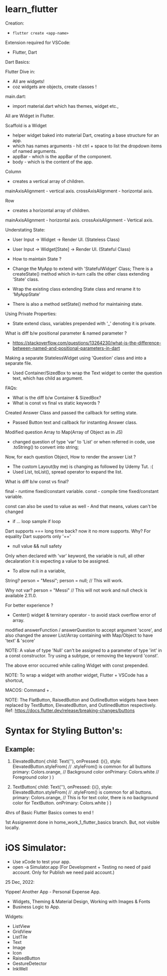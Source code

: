 # learn_flutter

Creation: 
 - ```flutter create <app-name>```

 Extension required for VSCode:
 - Flutter, Dart

 Dart Basics:

 Flutter Dive in:

 - All are widgets!
 - coz widgets are objects, create classes !

 main.dart:
  - import material.dart which has themes, widget etc.,

All are Widget in Flutter.

Scaffold is a Widget
 - helper widget baked into material Dart, creating a base structure for an app.
 - which has names arguments - hit ctrl + space to list the dropdown items of named arguments.
 - appBar - which is the appBar of the component.
 - body - which is the content of the app.

 Column 
 - creates a vertical array of children.

 mainAxisAlignment - vertical axis.
 crossAxisAlignment - horizontal axis.

 Row
 - creates a horizontal array of children.

 mainAxisAlignment - horizontal axis.
 crossAxisAlignment - Vertical axis.

 Understating State:

 - User Input -> Widget -> Render UI. (Stateless Class)
 - User Input -> Widget[State] -> Render UI. (Stateful Class)

- How to maintain State ?
 - Change the MyApp to extend with 'StatefulWidget' Class; There is a createState() method which in-turn calls the other class extending 'State' class.
 - Wrap the existing class extending State<MyApp> class and rename it to 'MyAppState'
 - There is also a method setState() method for maintaining state.


Using Private Properties:
- State extend class, variables prepended with '_' denoting it is private.


What is diff b/w positional parameter & named parameter ?

 - https://stackoverflow.com/questions/13264230/what-is-the-difference-between-named-and-positional-parameters-in-dart


Making a separate StatelessWidget using 'Question' class and into a separate file.

- Used Container/SizedBox to wrap the Text widget to center the question text, which has child as argument.

FAQs:


- What is the diff b/w Container & SizedBox?
- What is const vs final vs static keywords ?

Created Answer Class and passed the callback for setting state.
- Passed Button text and callback for instanting Answer class.


Modified question Array to Map(Array of Object as in JS)

- changed question of type 'var' to 'List' or when referred in code, use .toString() to convert into string;

Now, for each question Object, How to render the answer List ?

- The custom Layout(by me) is changing as followed by Udemy Tut. :(
- Used List<String>, toList(), spread operator to expand the list.

What is diff b/w const vs final?

final - runtime fixed/constant variable.
const - compile time fixed/constant variable.

const can also be used to value as well - And that means, values can't be changed

- if ... loop
 sample if loop

 Dart supports === long time back? now it no more supports. Why?
  For equality Dart supports only '=='

- null value && null safety

Only when declared with 'var' keyword, the variable is null, all other decalaration it is expecting a value to be assigned.

- To allow null in a variable,

String? person = "Messi"; 
person = null; // This will work.

Why not var? person = "Messi" // This will not work and null check is available 2.11.0.

For better experience ?
 - Center() widget & ternirary operator - to avoid stack overflow error of array.

modified answerFunction / answerQuestion to accept argument 'score', and also changed the answer List/Array containing with Map/Object to have 'text' & 'score'

NOTE: A value of type 'Null' can't be assigned to a parameter of type 'int' in a const constructor.
Try using a subtype, or removing the keyword 'const'.

The above error occurred while calling <Result> Widget with const prepended.

NOTE: To wrap a widget with another widget, Flutter + VSCode has a shortcut,

MACOS: Command + .

NOTE: The FlatButton, RaisedButton and OutlineButton widgets have been replaced by TextButton, ElevatedButton, and OutlinedButton respectively. Ref: https://docs.flutter.dev/release/breaking-changes/buttons

Syntax for Styling Button's:
============================
Example:
-------
1. ElevatedButton(
  child: Text(''),
  onPressed: (){},
  style: ElevatedButton.styleFrom( // .styleFrom() is common for all buttons
    primary: Colors.orange, // Background color
    onPrimary: Colors.white // Foreground color
  )
)

2. TextButton(
  child: Text(''),
  onPressed: (){},
  style: ElevatedButton.styleFrom( // .styleFrom() is common for all buttons.
    primary: Colors.orange, // This is for text color, there is no background color for TextButton.
    onPrimary: Colors.white
  )
)

4hrs of Basic Flutter Basics comes to end !

1st Assignemnt done in home_work_1_flutter_basics branch. But, not visible locally.

iOS Simulator:
==============
 - Use xCode to test your app.
 - open -a Simulator.app (For Development + Testing no need of paid account. Only for Publish we need paid account.)

25 Dec, 2022:

Yippee! Another App - Personal Expense App.

- Widgets, Theming & Material Design, Working with Images & Fonts
- Business Logic to App.

Widgets:
 - ListView
 - GridView
 - ListTile
 - Text
 - Image
 - Icon
 - RaisedButton
 - GestureDetector
 - InkWell